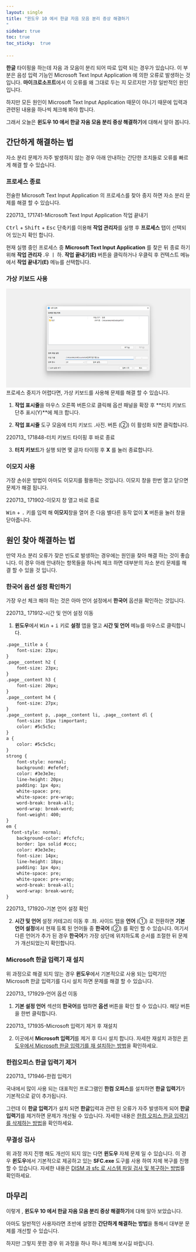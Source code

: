 ```yaml
---
layout: single
title: "윈도우 10 에서 한글 자음 모음 분리 증상 해결하기   
"
sidebar: true
toc: true  
toc_sticky:  true

---
```


**한글** 타이핑을 하는데 자음 과 모음이 분리 되어 따로 입력 되는 경우가 있습니다. 이 부분은 음성 입력 기능인 Microsoft Text Input Application 에 의한 오류로 발생하는 것입니다. **마이크로소프트**에서 이 오류를 왜 그대로 두는 지 모르지만  가장 일반적인 원인입니다. 

하지만 모든 원인이 Microsoft Text Input Application 때문이 아니기 때문에 입력과 관련된 내용을 하나씩 체크해 봐야 합니다.

그래서 오늘은 **윈도우 10 에서 한글 자음 모음 분리 증상 해결하기**에 대해서 알아 봅니다.

## 간단하게 해결하는 법

자소 분리 문제가 자주 발생하지 않는 경우 아래 안내하는 간단한 조치들로 오류를 빠르게 해결 할 수 있습니다.

### 프로세스 종료

전술한 Microsoft Text Input Application 의 프로세스를 찾아 중지 하면 자소 분리 문제를 해결 할 수 있습니다.

220713\_ 171741-Microsoft Text Input Application 작업 끝내기

 <kbd>Ctrl</kbd> + <kbd>Shift</kbd> + <kbd>Esc</kbd> 단축키를 이용해 **작업 관리자**를 실행 후 **프로세스** 탭이 선택되어 있는지 확인 합니다.

현재 실행 중인 프로세스 중 **Microsoft Text Input Application** 를 찾은 뒤 종료 하기위해 **작업 관리자** .우 ㅣ 하. **작업 끝내기(E)** 버튼을 클릭하거나 우클릭 후 컨텍스트 메뉴에서 **작업 끝내기(E)** 메뉴를 선택합니다.

### 가상 키보드 사용
![ㄴㅇㄴㅇ](https://github.com/exixxxx/exixxxx.github.io/blob/master/_image/220604_%20131451-%ED%8C%8C%EC%9D%BC%20%EC%9D%B4%EB%A6%84%20%EC%A7%80%EC%A0%95%20%ED%9B%84%20%EC%95%95%EC%B6%95%20%EC%8B%9C%EC%9E%91.png?raw=true)
프로세스 중지가 어렵다면, 가상 키보드를 사용해  문제를 해결 할 수 있습니다.


1. **작업 표시줄**을 마우스 오른쪽 버튼으로 클릭해 옵션 패널을 확장 후 **터치 키보드 단추 표시(Y)**에 체크 합니다.

2. **작업 표시줄** 도구 모음에 터치 키보드 .사진. 버튼  (②)  이 활성화 되면 클릭합니다.

220713\_ 171848-터치 키보드 타이핑 후 바로 종료

3. **터치 키보드**가 실행 되면 몇 글자 타이핑 후 **X** 를 눌러 종료합니다.

### 이모지 사용

가장 손쉬운 방법이 아마도 이모지를 활용하는 것입니다. 이모지 창을 한번 열고 닫으면 문제가 해결 됩니다.

220713\_ 171902-이모지 창 열고 바로 종료

 <kbd>Win</kbd> + <kbd>.</kbd>  키를 입력 해 **이모지**창을 열어 준 다음 별다른 동작 없이 **X** 버튼을 눌러 창을 닫아줍니다.

## 원인 찾아 해결하는 법

만약 자소 분리 오류가 잦은 빈도로 발생하는 경우에는 원인을 찾아 해결 하는 것이 좋습니다. 이 경우 아래 안내하는 항목들을 하나씩 체크 하면 대부분의 자소 분리 문제를 해결 할 수 있을 것 입니다.

### 한국어 옵션 설정 확인하기

가장 우선 체크 해야 하는 것은 아마 언어 설정에서 **한국어** 옵션을 확인하는 것입니다.

220713\_ 171912-시간 및 언어 설정 이동

1. **윈도우**에서  <kbd>Win</kbd> + <kbd>i</kbd> 키로 **설정** 앱을 열고 **시간 및 언어** 메뉴를 마우스로 클릭합니다.

```
.page__title a {
    font-size: 23px;
}
.page__content h2 {
    font-size: 23px;
}
.page__content h3 {
    font-size: 20px;
}
.page__content h4 {
    font-size: 27px;
}
.page__content p, .page__content li, .page__content dl {
    font-size: 15px !important;
    color: #5c5c5c;
}
a {
    color: #5c5c5c;
}
strong {
    font-style: normal;
    background: #efefef;
    color: #3e3e3e;
    line-height: 20px;
    padding: 1px 4px;
    white-space: pre;
    white-space: pre-wrap;
    word-break: break-all;
    word-wrap: break-word;
    font-weight: 400;
}
em {
  font-style: normal;
    background-color: #fcfcfc;
    border: 1px solid #ccc;
    color: #3e3e3e;
    font-size: 14px;
    line-height: 18px;
    padding: 1px 4px;
    white-space: pre;
    white-space: pre-wrap;
    word-break: break-all;
    word-wrap: break-word;
}

```

220713\_ 171920-기본 언어 설정 확인

2. **시간 및 언어** 설정 카테고리 이동 후 .좌. 사이드 탭을 **언어**   (①)   로 전환하면 **기본 언어 설정**에서 현재 등록 된 언어들 중 **한국어**   (②)  를 확인 할 수 있습니다. 여기서 다른 언어가 추가 된 경우 **한국어**가 가장 상단에 위치하도록 순서를 조절한 뒤 문제가 개선되었는지 확인합니다.

### Microsoft 한글 입력기 재 설치

위 과정으로 해결 되지 않는 경우 **윈도우**에서 기본적으로 사용 되는 입력기인 Microsoft 한글 입력기를 다시 설치 하면 문제를 해결 할 수 있습니다. 

220713\_ 171929-언어 옵션 이동

1. **기본 설정 언어** 섹션의 **한국어**를 탭하면 **옵션** 버튼을 확인 할 수 있습니다. 해당 버튼을 한번 클릭합니다.

220713\_ 171935-Microsoft 입력기 제거 후 재설치

2. 이곳에서 **Microsoft 입력기**를 제거 후 다시 설치 합니다. 자세한 재설치 과정은 [윈도우에서 Microsoft 한글 입력기를  재 설치하는 방법](https://iboxcomein.com/how-to-remove-windows-10-string-ending-input-method/#ftoc-heading-4)을 확인하세요.

### 한컴오피스 한글 입력기 제거

220713\_ 171946-한컴 입력기

국내에서 많이 사용 되는 대표적인 프로그램인 **한컴 오피스**를 설치하면 **한글 입력기**가 기본적으로 같이 추가됩니다. 

그런데  이 **한글 입력기**가 설치 되면 **한글**입력과 관련 된 오류가 자주 발생하게 되어 **한글 입력기**를 제거하면 문제가 개선될 수 있습니다. 자세한 내용은 [한컴 오피스 한글 입력기를 삭제하는 방법](https://iboxcomein.com/delete-windows-10-hangul-input-method/)을 확인하세요.

### 무결성 검사

위 과정 까지 진행 해도 개선이 되지 않는 다면 **윈도우** 자체 문제 일 수 있습니다. 이 경우 **윈도우**에서 기본적으로 제공하고 있는 **SFC.exe** 도구를 사용 하여 자체 복구를 진행 할 수 있습니다. 자세한 내용은 [DISM 과 sfc 로 시스템 파일 검사 및 복구하는 방법](https://iboxcomein.com/checking-and-repairing-system-files-with-dism-and-sfc-in-windows-10/)를 확인하세요.

## 마무리

이렇게 , **윈도우 10 에서 한글 자음 모음 분리 증상 해결하기**에 대해 알아 보았습니다.

아마도 일반적인 사용자라면 초반에 설명한 **간단하게 해결하는 방법**을 통해서 대부분 문제를 개선할 수 있습니다.

하지만 그렇지 못한 경우 위 과정을 하나 하나 체크해 보시길  바랍니다.


